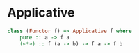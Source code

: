 # Applicative




```haskell
class (Functor f) => Applicative f where  
    pure :: a -> f a  
    (<*>) :: f (a -> b) -> f a -> f b  
```